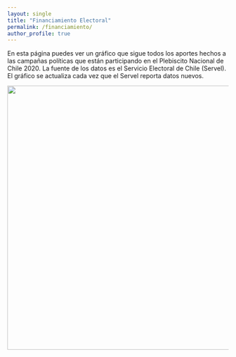 ```yaml
---
layout: single
title: "Financiamiento Electoral"
permalink: /financiamiento/
author_profile: true
---
```



En esta página puedes ver un gráfico que sigue todos los aportes hechos a las campañas políticas que están participando en el Plebiscito Nacional de Chile 2020. La fuente de los datos es el Servicio Electoral de Chile (Servel). El gráfico se actualiza cada vez que el Servel reporta datos nuevos.


<div align="center">
<img width="600" src="https://tresquintos.cl/images/tsm/aportes2020.png" >
</div>
